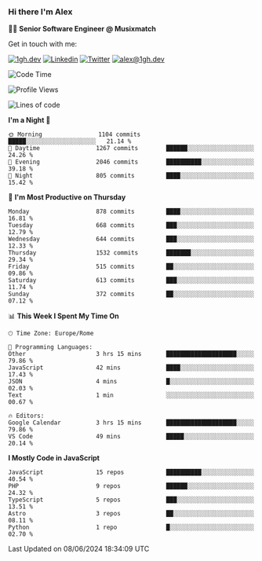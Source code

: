 ### Hi there I'm Alex

👨‍💻 __Senior Software Engineer @ Musixmatch__

Get in touch with me:

[![1gh.dev](https://img.shields.io/static/v1?label=1gh.dev&message=%20&color=red&logo=&style=flat-square&logoColor=white)](https://www.1gh.dev/)
[![Linkedin](https://img.shields.io/static/v1?label=Linkedin&message=%20&color=blue&logo=Linkedin&style=flat-square&logoColor=white)](https://linkedin.com/in/alexghirelli)
[![Twitter](https://img.shields.io/static/v1?label=Twitter&message=%20&color=blue&logo=Twitter&style=flat-square&logoColor=white)](https://twitter.com/alexGhirelli)
[![alex@1gh.dev](https://img.shields.io/static/v1?label=alex@1gh.dev&message=%20&color=red&logo=gmail&style=flat-square&logoColor=white)](mailto:alex@1gh.dev)

<!--START_SECTION:waka-->
![Code Time](http://img.shields.io/badge/Code%20Time-7%2C963%20hrs%206%20mins-blue)

![Profile Views](http://img.shields.io/badge/Profile%20Views-0-blue)

![Lines of code](https://img.shields.io/badge/From%20Hello%20World%20I%27ve%20Written-25.6%20million%20lines%20of%20code-blue)

**I'm a Night 🦉** 

```text
🌞 Morning                1104 commits        █████░░░░░░░░░░░░░░░░░░░░   21.14 % 
🌆 Daytime                1267 commits        ██████░░░░░░░░░░░░░░░░░░░   24.26 % 
🌃 Evening                2046 commits        ██████████░░░░░░░░░░░░░░░   39.18 % 
🌙 Night                  805 commits         ████░░░░░░░░░░░░░░░░░░░░░   15.42 % 
```
📅 **I'm Most Productive on Thursday** 

```text
Monday                   878 commits         ████░░░░░░░░░░░░░░░░░░░░░   16.81 % 
Tuesday                  668 commits         ███░░░░░░░░░░░░░░░░░░░░░░   12.79 % 
Wednesday                644 commits         ███░░░░░░░░░░░░░░░░░░░░░░   12.33 % 
Thursday                 1532 commits        ███████░░░░░░░░░░░░░░░░░░   29.34 % 
Friday                   515 commits         ██░░░░░░░░░░░░░░░░░░░░░░░   09.86 % 
Saturday                 613 commits         ███░░░░░░░░░░░░░░░░░░░░░░   11.74 % 
Sunday                   372 commits         ██░░░░░░░░░░░░░░░░░░░░░░░   07.12 % 
```


📊 **This Week I Spent My Time On** 

```text
🕑︎ Time Zone: Europe/Rome

💬 Programming Languages: 
Other                    3 hrs 15 mins       ████████████████████░░░░░   79.86 % 
JavaScript               42 mins             ████░░░░░░░░░░░░░░░░░░░░░   17.43 % 
JSON                     4 mins              █░░░░░░░░░░░░░░░░░░░░░░░░   02.03 % 
Text                     1 min               ░░░░░░░░░░░░░░░░░░░░░░░░░   00.67 % 

🔥 Editors: 
Google Calendar          3 hrs 15 mins       ████████████████████░░░░░   79.86 % 
VS Code                  49 mins             █████░░░░░░░░░░░░░░░░░░░░   20.14 % 
```

**I Mostly Code in JavaScript** 

```text
JavaScript               15 repos            ██████████░░░░░░░░░░░░░░░   40.54 % 
PHP                      9 repos             ██████░░░░░░░░░░░░░░░░░░░   24.32 % 
TypeScript               5 repos             ███░░░░░░░░░░░░░░░░░░░░░░   13.51 % 
Astro                    3 repos             ██░░░░░░░░░░░░░░░░░░░░░░░   08.11 % 
Python                   1 repo              █░░░░░░░░░░░░░░░░░░░░░░░░   02.70 % 
```




 Last Updated on 08/06/2024 18:34:09 UTC
<!--END_SECTION:waka-->
